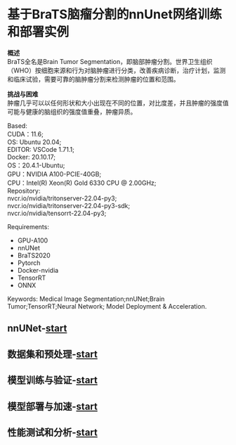 # 基于BraTS脑瘤分割的nnUnet网络训练和部署实例

__概述__  
BraTS全名是Brain Tumor Segmentation，即脑部肿瘤分割。世界卫生组织（WHO）按细胞来源和行为对脑肿瘤进行分类，改善疾病诊断，治疗计划，监测和临床试验，需要可靠的脑肿瘤分割来检测肿瘤的位置和范围。

__挑战与困难__   
肿瘤几乎可以以任何形状和大小出现在不同的位置，对比度差，并且肿瘤的强度值可能与健康的脑组织的强度值重叠，肿瘤异质。  

Based:    
CUDA：11.6;    
OS: Ubuntu 20.04;    
EDITOR: VSCode 1.71.1;  
Docker: 20.10.17;  
OS：20.4.1-Ubuntu;  
GPU：NVIDIA A100-PCIE-40GB;  
CPU：Intel(R) Xeon(R) Gold 6330 CPU @ 2.00GHz;  
Repository:   
          nvcr.io/nvidia/tritonserver-22.04-py3;  
          nvcr.io/nvidia/tritonserver-22.04-py3-sdk;   
          nvcr.io/nvidia/tensorrt-22.04-py3;  

Requirements:   
* GPU-A100 
* nnUNet
* BraTS2020
* Pytorch
* Docker-nvidia
* TensorRT
* ONNX

Keywords: Medical Image Segmentation;nnUNet;Brain Tumor;TensorRT;Neural Network; Model Deployment & Acceleration.

## nnUNet-[start](./nnUnet_deploy/nnUNet.md)

## 数据集和预处理-[start](./nnUnet_deploy/DATASET.md)

## 模型训练与验证-[start](./nnUnet_deploy/Training.md)

## 模型部署与加速-[start](./nnUnet_deploy/DEPLOY.md)

## 性能测试和分析-[start](./nnUnet_deploy/Analysis.md)
